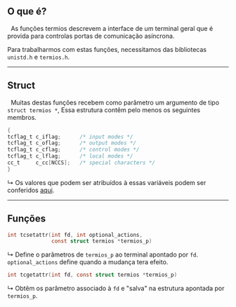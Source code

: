 ## O que é?

&nbsp; As funções termios descrevem a interface de um terminal geral que é provida para controlas portas de comunicação asíncrona.

Para trabalharmos com estas funções, necessitamos das bibliotecas `unistd.h` e `termios.h`.

***

## Struct

&nbsp; Muitas destas funções recebem como parâmetro um argumento de tipo `struct termios *`, Essa estrutura contêm pelo menos os seguintes membros.

```c
{
tcflag_t c_iflag;      /* input modes */
tcflag_t c_oflag;      /* output modes */
tcflag_t c_cflag;      /* control modes */
tcflag_t c_lflag;      /* local modes */
cc_t     c_cc[NCCS];   /* special characters */
}
```

&rdsh; Os valores que podem ser atribuídos à essas variáveis podem ser conferidos [aqui](https://man7.org/linux/man-pages/man3/termios.3.html).

***

## Funções
```c
int tcsetattr(int fd, int optional_actions,
			  const struct termios *termios_p)
```
&rdsh; Define o parâmetros de `termios_p` ao terminal apontado por `fd`. `optional_actions` define quando a mudança tera efeito.

```c
int tcgetattr(int fd, const struct termios *termios_p)
```
&rdsh; Obtêm os parâmetro associado à `fd` e "salva" na estrutura apontada por `termios_p`.